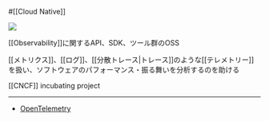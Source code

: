 #[[Cloud Native]]

![](https://opentelemetry.io//img/logos/opentelemetry-horizontal-color.svg)

[[Observability]]に関するAPI、SDK、ツール群のOSS

[[メトリクス]]、[[ログ]]、[[分散トレース|トレース]]のような[[テレメトリー]]を扱い、ソフトウェアのパフォーマンス・振る舞いを分析するのを助ける

[[CNCF]] incubating project

---

- [OpenTelemetry](https://opentelemetry.io/)